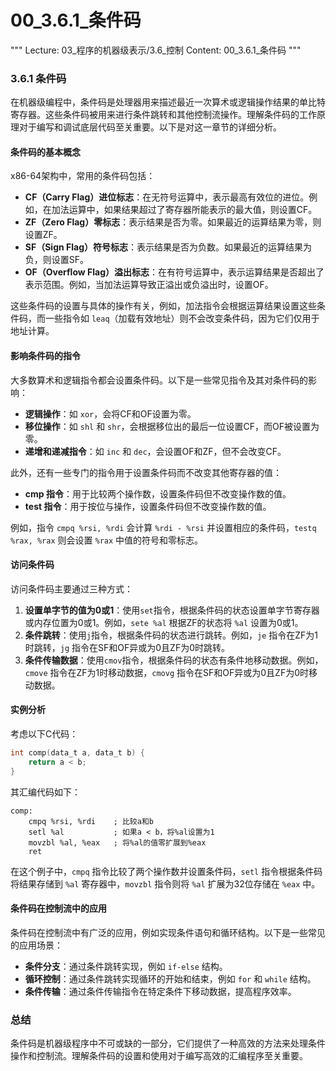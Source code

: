 # 00_3.6.1_条件码

"""
Lecture: 03_程序的机器级表示/3.6_控制
Content: 00_3.6.1_条件码
"""

### 3.6.1 条件码

在机器级编程中，条件码是处理器用来描述最近一次算术或逻辑操作结果的单比特寄存器。这些条件码被用来进行条件跳转和其他控制流操作。理解条件码的工作原理对于编写和调试底层代码至关重要。以下是对这一章节的详细分析。

#### 条件码的基本概念

x86-64架构中，常用的条件码包括：
- **CF（Carry Flag）进位标志**：在无符号运算中，表示最高有效位的进位。例如，在加法运算中，如果结果超过了寄存器所能表示的最大值，则设置CF。
- **ZF（Zero Flag）零标志**：表示结果是否为零。如果最近的运算结果为零，则设置ZF。
- **SF（Sign Flag）符号标志**：表示结果是否为负数。如果最近的运算结果为负，则设置SF。
- **OF（Overflow Flag）溢出标志**：在有符号运算中，表示运算结果是否超出了表示范围。例如，当加法运算导致正溢出或负溢出时，设置OF。

这些条件码的设置与具体的操作有关，例如，加法指令会根据运算结果设置这些条件码，而一些指令如 `leaq`（加载有效地址）则不会改变条件码，因为它们仅用于地址计算。

#### 影响条件码的指令

大多数算术和逻辑指令都会设置条件码。以下是一些常见指令及其对条件码的影响：
- **逻辑操作**：如 `xor`，会将CF和OF设置为零。
- **移位操作**：如 `shl` 和 `shr`，会根据移位出的最后一位设置CF，而OF被设置为零。
- **递增和递减指令**：如 `inc` 和 `dec`，会设置OF和ZF，但不会改变CF。

此外，还有一些专门的指令用于设置条件码而不改变其他寄存器的值：
- **cmp 指令**：用于比较两个操作数，设置条件码但不改变操作数的值。
- **test 指令**：用于按位与操作，设置条件码但不改变操作数的值。

例如，指令 `cmpq %rsi, %rdi` 会计算 `%rdi - %rsi` 并设置相应的条件码，`testq %rax, %rax` 则会设置 `%rax` 中值的符号和零标志。

#### 访问条件码

访问条件码主要通过三种方式：
1. **设置单字节的值为0或1**：使用`set`指令，根据条件码的状态设置单字节寄存器或内存位置为0或1。例如，`sete %al` 根据ZF的状态将 `%al` 设置为0或1。
2. **条件跳转**：使用`j`指令，根据条件码的状态进行跳转。例如，`je` 指令在ZF为1时跳转，`jg` 指令在SF和OF异或为0且ZF为0时跳转。
3. **条件传输数据**：使用`cmov`指令，根据条件码的状态有条件地移动数据。例如，`cmove` 指令在ZF为1时移动数据，`cmovg` 指令在SF和OF异或为0且ZF为0时移动数据。

#### 实例分析

考虑以下C代码：
```c
int comp(data_t a, data_t b) {
    return a < b;
}
```
其汇编代码如下：
```assembly
comp:
    cmpq %rsi, %rdi    ; 比较a和b
    setl %al           ; 如果a < b，将%al设置为1
    movzbl %al, %eax   ; 将%al的值零扩展到%eax
    ret
```
在这个例子中，`cmpq` 指令比较了两个操作数并设置条件码，`setl` 指令根据条件码将结果存储到 `%al` 寄存器中，`movzbl` 指令则将 `%al` 扩展为32位存储在 `%eax` 中。

#### 条件码在控制流中的应用

条件码在控制流中有广泛的应用，例如实现条件语句和循环结构。以下是一些常见的应用场景：
- **条件分支**：通过条件跳转实现，例如 `if-else` 结构。
- **循环控制**：通过条件跳转实现循环的开始和结束，例如 `for` 和 `while` 结构。
- **条件传输**：通过条件传输指令在特定条件下移动数据，提高程序效率。

### 总结

条件码是机器级程序中不可或缺的一部分，它们提供了一种高效的方法来处理条件操作和控制流。理解条件码的设置和使用对于编写高效的汇编程序至关重要。